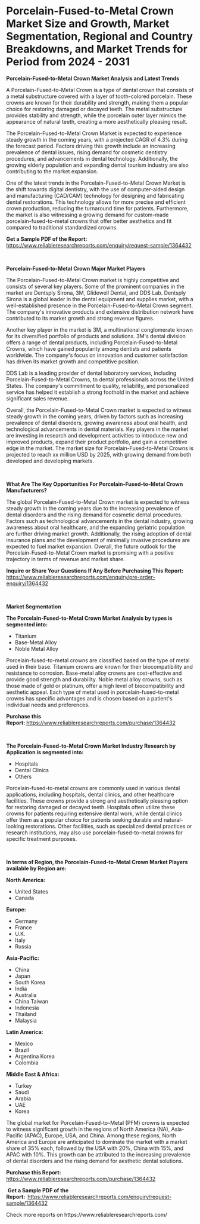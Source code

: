 <p><h1>Porcelain-Fused-to-Metal Crown Market Size and Growth, Market Segmentation, Regional and Country Breakdowns, and Market Trends for Period from 2024 -  2031</h1></p><p><strong>Porcelain-Fused-to-Metal Crown Market Analysis and Latest Trends</strong></p>
<p><p>A Porcelain-Fused-to-Metal Crown is a type of dental crown that consists of a metal substructure covered with a layer of tooth-colored porcelain. These crowns are known for their durability and strength, making them a popular choice for restoring damaged or decayed teeth. The metal substructure provides stability and strength, while the porcelain outer layer mimics the appearance of natural teeth, creating a more aesthetically pleasing result.</p><p>The Porcelain-Fused-to-Metal Crown Market is expected to experience steady growth in the coming years, with a projected CAGR of 4.3% during the forecast period. Factors driving this growth include an increasing prevalence of dental issues, rising demand for cosmetic dentistry procedures, and advancements in dental technology. Additionally, the growing elderly population and expanding dental tourism industry are also contributing to the market expansion.</p><p>One of the latest trends in the Porcelain-Fused-to-Metal Crown Market is the shift towards digital dentistry, with the use of computer-aided design and manufacturing (CAD/CAM) technology for designing and fabricating dental restorations. This technology allows for more precise and efficient crown production, reducing the turnaround time for patients. Furthermore, the market is also witnessing a growing demand for custom-made porcelain-fused-to-metal crowns that offer better aesthetics and fit compared to traditional standardized crowns.</p></p>
<p><strong>Get a Sample PDF of the Report:&nbsp;</strong> <a href="https://www.reliableresearchreports.com/enquiry/request-sample/1364432">https://www.reliableresearchreports.com/enquiry/request-sample/1364432</a></p>
<p>&nbsp;</p>
<p><strong>Porcelain-Fused-to-Metal Crown Major Market Players</strong></p>
<p><p>The Porcelain-Fused-to-Metal Crown market is highly competitive and consists of several key players. Some of the prominent companies in the market are Dentsply Sirona, 3M, Glidewell Dental, and DDS Lab. Dentsply Sirona is a global leader in the dental equipment and supplies market, with a well-established presence in the Porcelain-Fused-to-Metal Crown segment. The company's innovative products and extensive distribution network have contributed to its market growth and strong revenue figures.</p><p>Another key player in the market is 3M, a multinational conglomerate known for its diversified portfolio of products and solutions. 3M's dental division offers a range of dental products, including Porcelain-Fused-to-Metal Crowns, which have gained popularity among dentists and patients worldwide. The company's focus on innovation and customer satisfaction has driven its market growth and competitive position.</p><p>DDS Lab is a leading provider of dental laboratory services, including Porcelain-Fused-to-Metal Crowns, to dental professionals across the United States. The company's commitment to quality, reliability, and personalized service has helped it establish a strong foothold in the market and achieve significant sales revenue.</p><p>Overall, the Porcelain-Fused-to-Metal Crown market is expected to witness steady growth in the coming years, driven by factors such as increasing prevalence of dental disorders, growing awareness about oral health, and technological advancements in dental materials. Key players in the market are investing in research and development activities to introduce new and improved products, expand their product portfolio, and gain a competitive edge in the market. The market size for Porcelain-Fused-to-Metal Crowns is projected to reach xx million USD by 2025, with growing demand from both developed and developing markets.</p></p>
<p>&nbsp;</p>
<p><strong>What Are The Key Opportunities For Porcelain-Fused-to-Metal Crown Manufacturers?</strong></p>
<p><p>The global Porcelain-Fused-to-Metal Crown market is expected to witness steady growth in the coming years due to the increasing prevalence of dental disorders and the rising demand for cosmetic dental procedures. Factors such as technological advancements in the dental industry, growing awareness about oral healthcare, and the expanding geriatric population are further driving market growth. Additionally, the rising adoption of dental insurance plans and the development of minimally invasive procedures are expected to fuel market expansion. Overall, the future outlook for the Porcelain-Fused-to-Metal Crown market is promising with a positive trajectory in terms of revenue and market share.</p></p>
<p><strong>Inquire or Share Your Questions If Any Before Purchasing This Report:</strong> <a href="https://www.reliableresearchreports.com/enquiry/pre-order-enquiry/1364432">https://www.reliableresearchreports.com/enquiry/pre-order-enquiry/1364432</a></p>
<p>&nbsp;</p>
<p><strong>Market Segmentation</strong></p>
<p><strong>The Porcelain-Fused-to-Metal Crown Market Analysis by types is segmented into:</strong></p>
<p><ul><li>Titanium</li><li>Base-Metal Alloy</li><li>Noble Metal Alloy</li></ul></p>
<p><p>Porcelain-fused-to-metal crowns are classified based on the type of metal used in their base. Titanium crowns are known for their biocompatibility and resistance to corrosion. Base-metal alloy crowns are cost-effective and provide good strength and durability. Noble metal alloy crowns, such as those made of gold or platinum, offer a high level of biocompatibility and aesthetic appeal. Each type of metal used in porcelain-fused-to-metal crowns has specific advantages and is chosen based on a patient's individual needs and preferences.</p></p>
<p><strong>Purchase this Report:&nbsp;</strong><a href="https://www.reliableresearchreports.com/purchase/1364432">https://www.reliableresearchreports.com/purchase/1364432</a></p>
<p>&nbsp;</p>
<p><strong>The Porcelain-Fused-to-Metal Crown Market Industry Research by Application is segmented into:</strong></p>
<p><ul><li>Hospitals</li><li>Dental Clinics</li><li>Others</li></ul></p>
<p><p>Porcelain-fused-to-metal crowns are commonly used in various dental applications, including hospitals, dental clinics, and other healthcare facilities. These crowns provide a strong and aesthetically pleasing option for restoring damaged or decayed teeth. Hospitals often utilize these crowns for patients requiring extensive dental work, while dental clinics offer them as a popular choice for patients seeking durable and natural-looking restorations. Other facilities, such as specialized dental practices or research institutions, may also use porcelain-fused-to-metal crowns for specific treatment purposes.</p></p>
<p>&nbsp;</p>
<p><strong>In terms of Region, the Porcelain-Fused-to-Metal Crown Market Players available by Region are:</strong></p>
<p>
    <p> <strong> North America: </strong>
        <ul>
            <li>United States</li>
            <li>Canada</li>
        </ul>
        </p> 
    <p> <strong> Europe: </strong>
        <ul>
            <li>Germany</li>
            <li>France</li>
            <li>U.K.</li>
            <li>Italy</li>
            <li>Russia</li>
        </ul>
        </p> 
    <p> <strong> Asia-Pacific: </strong>
        <ul>
            <li>China</li>
            <li>Japan</li>
            <li>South Korea</li>
            <li>India</li>
            <li>Australia</li>
            <li>China Taiwan</li>
            <li>Indonesia</li>
            <li>Thailand</li>
            <li>Malaysia</li>
        </ul>
        </p> 
    <p> <strong> Latin America: </strong>
        <ul>
            <li>Mexico</li>
            <li>Brazil</li>
            <li>Argentina Korea</li>
            <li>Colombia</li>
        </ul>
        </p> 
    <p> <strong> Middle East & Africa: </strong>
        <ul>
            <li>Turkey</li>
            <li>Saudi</li>
            <li>Arabia</li>
            <li>UAE</li>
            <li>Korea</li>
        </ul>
    </p>
    </p>
<p><p>The global market for Porcelain-Fused-to-Metal (PFM) crowns is expected to witness significant growth in the regions of North America (NA), Asia-Pacific (APAC), Europe, USA, and China. Among these regions, North America and Europe are anticipated to dominate the market with a market share of 35% each, followed by the USA with 20%, China with 15%, and APAC with 10%. This growth can be attributed to the increasing prevalence of dental disorders and the rising demand for aesthetic dental solutions.</p></p>
<p><strong>Purchase this Report: </strong><a href="https://www.reliableresearchreports.com/purchase/1364432">https://www.reliableresearchreports.com/purchase/1364432</a></p>
<p>&nbsp;<strong>Get a Sample PDF of the Report:&nbsp;&nbsp;</strong><a href="https://www.reliableresearchreports.com/enquiry/request-sample/1364432">https://www.reliableresearchreports.com/enquiry/request-sample/1364432</a></p>
<p><strong></strong></p>
<p>Check more reports on https://www.reliableresearchreports.com/</p>